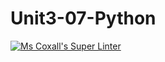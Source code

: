 # Unit3-07-Python

[![Ms Coxall's Super Linter](https://github.com/ICS3C-Programming-BoluwatifeD/Unit3-07-Python/workflows/Mr%20Coxall's%20Super%20Linter/badge.svg)](https://github.com/ICS3C-Programming-BoluwatifeD/Unit3-07-Python/actions/)
